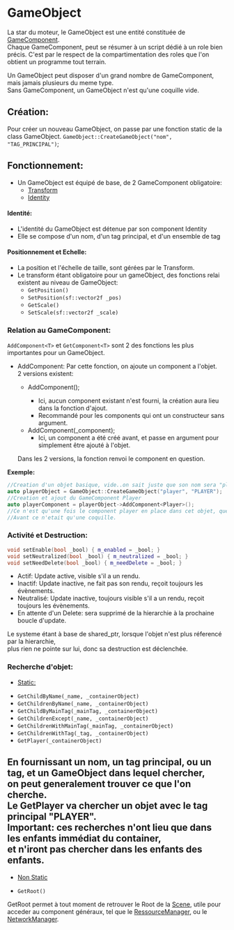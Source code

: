 # GameObject

La star du moteur, le GameObject est une entité constituée de [GameComponent](gameComponent.md).  
Chaque GameComponent, peut se résumer à un script dédié à un role bien précis.
C'est par le respect de la compartimentation des roles que l'on obtient un programme tout terrain.

Un GameObject peut disposer d'un grand nombre de GameComponent,  
mais jamais plusieurs du meme type.  
Sans GameComponent, un GameObject n'est qu'une coquille vide.

## Création:
Pour créer un nouveau GameObject, on passe par une fonction static de la class GameObject.
`GameObject::CreateGameObject("nom", "TAG_PRINCIPAL")`;

## Fonctionnement:
- Un GameObject est équipé de base, de 2 GameComponent obligatoire:
    - [Transform](transform.md)
    - [Identity](identity.md)


#### Identité:
- L'identité du GameObject est détenue par son component Identity
- Elle se compose d'un nom, d'un tag principal, et d'un ensemble de tag

#### Positionnement et Echelle: 
- La position et l'échelle de taille, sont gérées par le Transform.
- Le transform étant obligatoire pour un gameObject, des fonctions relai existent au niveau de GameObject:
    - `GetPosition()`
    - `SetPosition(sf::vector2f _pos)`
    - `GetScale()`
    - `SetScale(sf::vector2f _scale)`


### Relation au GameComponent:
`AddComponent<T>` et `GetComponent<T>` sont 2 des fonctions les plus importantes pour un GameObject.

- AddComponent: Par cette fonction, on ajoute un component a l'objet.  
2 versions existent:
    - AddComponent<T>();
        - Ici, aucun component existant n'est fourni, la création aura lieu dans la fonction d'ajout.
        - Recommandé pour les components qui ont un constructeur sans argument.
    - AddComponent(_component);
        - Ici, un component a été créé avant, et passe en argument pour simplement être ajouté à l'objet.
    
    Dans les 2 versions, la fonction renvoi le component en question.


**Exemple:**
```C++
//Creation d'un objet basique, vide..on sait juste que son nom sera "player", et que son tag principal sera "PLAYER"
auto playerObject = GameObject::CreateGameObject("player", "PLAYER");
//Creation et ajout du GameComponent Player
auto playerComponent = playerObject->AddComponent<Player>();
//Ce n'est qu'une fois le component player en place dans cet objet, que cet objet peut etre considéré comme le player,
//Avant ce n'etait qu'une coquille.
```

### Activité et Destruction:

```C++
void setEnable(bool _bool) { m_enabled = _bool; }
void setNeutralized(bool _bool) { m_neutralized = _bool; }
void setNeedDelete(bool _bool) { m_needDelete = _bool; }
```

* Actif: Update active, visible s'il a un rendu.
* Inactif: Update inactive, ne fait pas son rendu, reçoit toujours les évènements.
* Neutralisé: Update inactive, toujours visible s'il a un rendu, reçoit toujours les évènements.
* En attente d'un Delete: sera supprimé de la hierarchie à la prochaine boucle d'update.

Le systeme étant à base de shared_ptr, lorsque l'objet n'est plus réferencé par la hierarchie,  
plus rien ne pointe sur lui, donc sa destruction est déclenchée.

### Recherche d'objet:

* <u>Static:</u>
- `GetChildByName(_name, _containerObject)`
- `GetChildrenByName(_name, _containerObject)`
- `GetChildByMainTag(_mainTag, _containerObject)`
- `GetChildrenExcept(_name, _containerObject)`
- `GetChildrenWithMainTag(_mainTag, _containerObject)`
- `GetChildrenWithTag(_tag, _containerObject)`
- `GetPlayer(_containerObject)`  

En fournissant un nom, un tag principal, ou un tag, et un GameObject dans lequel chercher,  
on peut generalement trouver ce que l'on cherche.  
Le GetPlayer va chercher un objet avec le tag principal "PLAYER".  
**Important**: ces recherches n'ont lieu que dans les enfants immédiat du container,  
et n'iront pas chercher dans les enfants des enfants.
---
* <u>Non Static</u>
- `GetRoot()`

GetRoot permet à tout moment de retrouver le Root de la [Scene](scene.md), utile pour acceder au component généraux, tel que le [RessourceManager](), ou le [NetworkManager]().